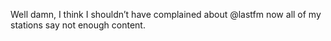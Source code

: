 <!--
id: 1315502631
link: http://kevinisom.info/post/1315502631/well-damn-i-think-i-shouldnt-have-complained
slug: well-damn-i-think-i-shouldnt-have-complained
date: Fri Oct 15 2010 10:54:25 GMT+1300 (NZDT)
raw: {"blog_name":"kevinisom","id":1315502631,"post_url":"http://kevinisom.info/post/1315502631/well-damn-i-think-i-shouldnt-have-complained","slug":"well-damn-i-think-i-shouldnt-have-complained","type":"text","date":"2010-10-14 21:54:25 GMT","timestamp":1287093265,"state":"published","format":"html","reblog_key":"UPKrgKfp","tags":[],"short_url":"http://tmblr.co/Zw68Yy1EQFed","highlighted":[],"feed_item":"http://twitter.com/kev_nz/statuses/27377724863","from_feed_id":"650289","note_count":0,"title":null,"body":"<p>Well damn, I think I shouldn&#8217;t have complained about @lastfm now all of my stations say not enough content.</p>"}
publish: 2010-10-015
tags: 
title: null
-->


Well damn, I think I shouldn’t have complained about @lastfm now all of
my stations say not enough content.



